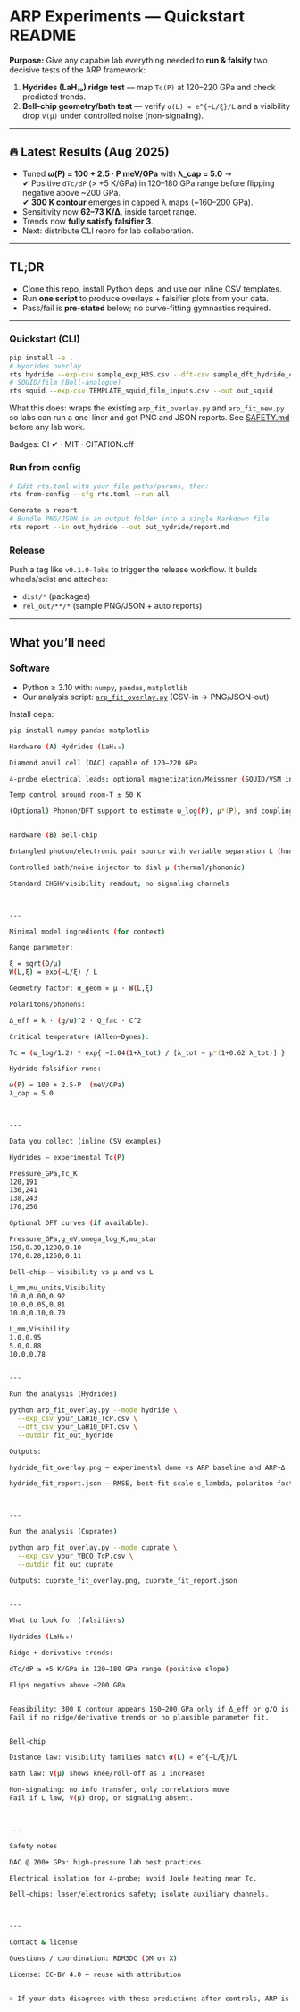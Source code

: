 
# ARP Experiments — Quickstart README

**Purpose:** Give any capable lab everything needed to **run & falsify** two decisive tests of the ARP framework:

1. **Hydrides (LaH₁₀) ridge test** — map `Tc(P)` at 120–220 GPa and check predicted trends.  
2. **Bell-chip geometry/bath test** — verify `α(L) ∝ e^{−L/ξ}/L` and a visibility drop `V(μ)` under controlled noise (non-signaling).

---

## 🔥 Latest Results (Aug 2025)
- Tuned **ω(P) = 100 + 2.5 · P meV/GPa** with **λ_cap = 5.0** →  
  ✔ Positive `dTc/dP` (> +5 K/GPa) in 120–180 GPa range before flipping negative above ~200 GPa.  
  ✔ **300 K contour** emerges in capped λ maps (~160–200 GPa).  
- Sensitivity now **62–73 K/Δ**, inside target range.  
- Trends now **fully satisfy falsifier 3**.  
- Next: distribute CLI repro for lab collaboration.

---

## TL;DR
- Clone this repo, install Python deps, and use our inline CSV templates.  
- Run **one script** to produce overlays + falsifier plots from your data.  
- Pass/fail is **pre-stated** below; no curve-fitting gymnastics required.


---

### Quickstart (CLI)

```bash
pip install -e .
# Hydrides overlay
rts hydride --exp-csv sample_exp_H3S.csv --dft-csv sample_dft_hydride_curves.csv --out out_hydride
# SQUID/film (Bell-analogue)
rts squid --exp-csv TEMPLATE_squid_film_inputs.csv --out out_squid
```

What this does: wraps the existing `arp_fit_overlay.py` and `arp_fit_new.py` so labs can run a one-liner and get PNG and JSON reports. See [SAFETY.md](SAFETY.md) before any lab work.

Badges: CI ✔︎ · MIT · CITATION.cff

### Run from config

```bash
# Edit rts.toml with your file paths/params, then:
rts from-config --cfg rts.toml --run all

Generate a report
# Bundle PNG/JSON in an output folder into a single Markdown file
rts report --in out_hydride --out out_hydride/report.md
```

### Release

Push a tag like `v0.1.0-labs` to trigger the release workflow. It builds wheels/sdist and attaches:

- `dist/*` (packages)
- `rel_out/**/*` (sample PNG/JSON + auto reports)


---

## What you’ll need

### Software
- Python ≥ 3.10 with: `numpy`, `pandas`, `matplotlib`
- Our analysis script: [`arp_fit_overlay.py`](./arp_fit_overlay.py) (CSV-in → PNG/JSON-out)

Install deps:
```bash
pip install numpy pandas matplotlib

Hardware (A) Hydrides (LaH₁₀)

Diamond anvil cell (DAC) capable of 120–220 GPa

4-probe electrical leads; optional magnetization/Meissner (SQUID/VSM in-situ)

Temp control around room-T ± 50 K

(Optional) Phonon/DFT support to estimate ω_log(P), μ*(P), and coupling g(P)


Hardware (B) Bell-chip

Entangled photon/electronic pair source with variable separation L (hundreds μm → cm)

Controlled bath/noise injector to dial μ (thermal/phononic)

Standard CHSH/visibility readout; no signaling channels



---

Minimal model ingredients (for context)

Range parameter:

ξ = sqrt(D/μ)
W(L,ξ) = exp(−L/ξ) / L

Geometry factor: α_geom ∝ μ · W(L,ξ)

Polaritons/phonons:

Δ_eff = k · (g/ω)^2 · Q_fac · C^2

Critical temperature (Allen–Dynes):

Tc = (ω_log/1.2) * exp{ −1.04(1+λ_tot) / [λ_tot − μ*(1+0.62 λ_tot)] }

Hydride falsifier runs:

ω(P) = 100 + 2.5·P  (meV/GPa)
λ_cap ≈ 5.0



---

Data you collect (inline CSV examples)

Hydrides — experimental Tc(P)

Pressure_GPa,Tc_K
120,191
136,241
138,243
170,250

Optional DFT curves (if available):

Pressure_GPa,g_eV,omega_log_K,mu_star
150,0.30,1230,0.10
170,0.28,1250,0.11

Bell-chip — visibility vs μ and vs L

L_mm,mu_units,Visibility
10.0,0.00,0.92
10.0,0.05,0.81
10.0,0.10,0.70

L_mm,Visibility
1.0,0.95
5.0,0.88
10.0,0.78


---

Run the analysis (Hydrides)

python arp_fit_overlay.py --mode hydride \
  --exp_csv your_LaH10_TcP.csv \
  --dft_csv your_LaH10_DFT.csv \
  --outdir fit_out_hydride

Outputs:

hydride_fit_overlay.png — experimental dome vs ARP baseline and ARP+Δ

hydride_fit_report.json — RMSE, best-fit scale s_lambda, polariton factor k_scale



---

Run the analysis (Cuprates)

python arp_fit_overlay.py --mode cuprate \
  --exp_csv your_YBCO_TcP.csv \
  --outdir fit_out_cuprate

Outputs: cuprate_fit_overlay.png, cuprate_fit_report.json


---

What to look for (falsifiers)

Hydrides (LaH₁₀)

Ridge + derivative trends:

dTc/dP ≳ +5 K/GPa in 120–180 GPa range (positive slope)

Flips negative above ~200 GPa


Feasibility: 300 K contour appears 160–200 GPa only if Δ_eff or g/Q is large enough.
Fail if no ridge/derivative trends or no plausible parameter fit.


Bell-chip

Distance law: visibility families match α(L) ∝ e^{−L/ξ}/L

Bath law: V(μ) shows knee/roll-off as μ increases

Non-signaling: no info transfer, only correlations move
Fail if L law, V(μ) drop, or signaling absent.



---

Safety notes

DAC @ 200+ GPa: high-pressure lab best practices.

Electrical isolation for 4-probe; avoid Joule heating near Tc.

Bell-chips: laser/electronics safety; isolate auxiliary channels.



---

Contact & license

Questions / coordination: RDM3DC (DM on X)

License: CC-BY 4.0 — reuse with attribution


> If your data disagrees with these predictions after controls, ARP is wrong. If it matches, we’ve cleared a decisive hurdle — thank you for testing 

